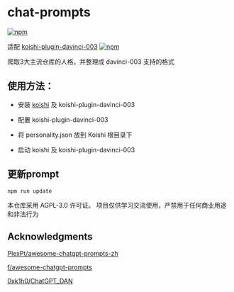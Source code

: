 # chat-prompts 

[![npm](https://img.shields.io/npm/v/@initencounter/chat-prompts?style=flat-square)](https://www.npmjs.com/package/@initencounter/chat-prompts)



适配 [koishi-plugin-davinci-003](https://github.com/initialencounter/mykoishi/tree/master/davinci-003) [![npm](https://img.shields.io/npm/v/koishi-plugin-davinci-003?style=flat-square)](https://www.npmjs.com/package/koishi-plugin-davinci-003)


爬取3大主流仓库的人格，并整理成 davinci-003 支持的格式

## 使用方法：

- 安装 [koishi](https://github.com/koishijs/koishi) 及 koishi-plugin-davinci-003

- 配置 koishi-plugin-davinci-003

- 将 personality.json 放到 Koishi 根目录下

- 启动 koishi 及 koishi-plugin-davinci-003

## 更新prompt
 
```shell
npm run update
```

本仓库采用 AGPL-3.0 许可证。
项目仅供学习交流使用，严禁用于任何商业用途和非法行为

## Acknowledgments

[PlexPt/awesome-chatgpt-prompts-zh](https://github.com/PlexPt/awesome-chatgpt-prompts-zh)

[f/awesome-chatgpt-prompts](https://github.com/f/awesome-chatgpt-prompts)

[0xk1h0/ChatGPT_DAN](https://github.com/0xk1h0/ChatGPT_DAN/blob/)